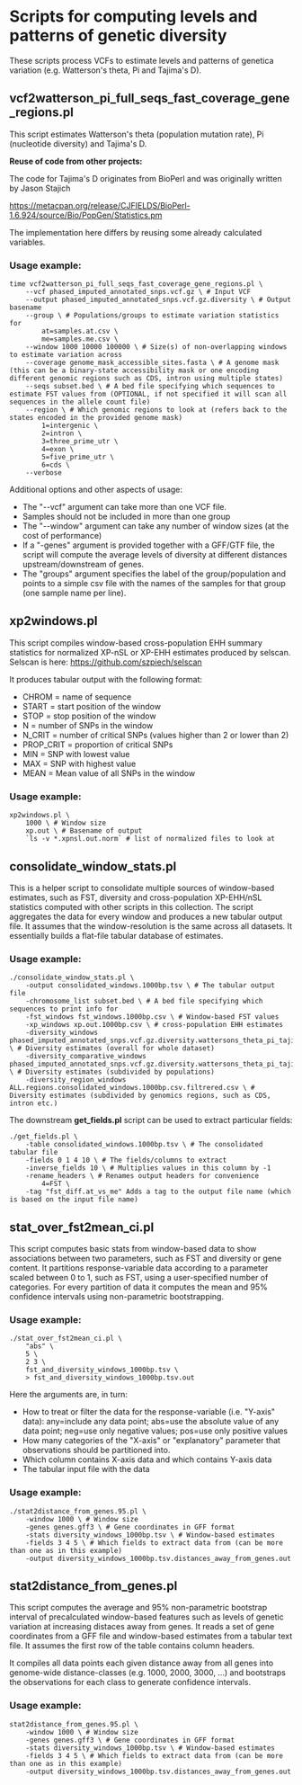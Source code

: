 # Scripts for computing levels and patterns of genetic diversity

These scripts process VCFs to estimate levels and patterns of genetica variation (e.g. Watterson's theta, Pi and Tajima's D).

## vcf2watterson_pi_full_seqs_fast_coverage_gene_regions.pl

This script estimates Watterson's theta (population mutation rate), Pi (nucleotide diversity) and Tajima's D.

**Reuse of code from other projects:**

The code for Tajima's D originates from BioPerl and was originally written by Jason Stajich

https://metacpan.org/release/CJFIELDS/BioPerl-1.6.924/source/Bio/PopGen/Statistics.pm

The implementation here differs by reusing some already calculated variables.

### Usage example:

    time vcf2watterson_pi_full_seqs_fast_coverage_gene_regions.pl \
        --vcf phased_imputed_annotated_snps.vcf.gz \ # Input VCF
        --output phased_imputed_annotated_snps.vcf.gz.diversity \ # Output basename
        --group \ # Populations/groups to estimate variation statistics for
            at=samples.at.csv \
            me=samples.me.csv \
        --window 1000 10000 100000 \ # Size(s) of non-overlapping windows to estimate variation across
        --coverage genome_mask_accessible_sites.fasta \ # A genome mask (this can be a binary-state accessibility mask or one encoding different genomic regions such as CDS, intron using multiple states)
        --seqs subset.bed \ # A bed file specifying which sequences to estimate FST values from (OPTIONAL, if not specified it will scan all sequences in the allele count file)
        --region \ # Which genomic regions to look at (refers back to the states encoded in the provided genome mask)
            1=intergenic \
            2=intron \
            3=three_prime_utr \
            4=exon \
            5=five_prime_utr \
            6=cds \
        --verbose

Additional options and other aspects of usage:
- The "--vcf" argument can take more than one VCF file.
- Samples should not be included in more than one group
- The "--window" argument can take any number of window sizes (at the cost of performance)
- If a "-genes" argument is provided together with a GFF/GTF file, the script will compute the average levels of diversity at different distances upstream/downstream of genes.
- The "groups" argument specifies the label of the group/population and points to a simple csv file with the names of the samples for that group (one sample name per line).

## xp2windows.pl

This script compiles window-based cross-population EHH summary statistics for normalized XP-nSL or XP-EHH estimates produced by selscan.
Selscan is here: https://github.com/szpiech/selscan

It produces tabular output with the following format:

- CHROM = name of sequence
- START = start position of the window
- STOP = stop position of the window
- N = number of SNPs in the window
- N_CRIT = number of critical SNPs (values higher than 2 or lower than 2)
- PROP_CRIT = proportion of critical SNPs
- MIN = SNP with lowest value
- MAX = SNP with highest value
- MEAN = Mean value of all SNPs in the window
 
### Usage example:

    xp2windows.pl \
        1000 \ # Window size
        xp.out \ # Basename of output
        `ls -v *.xpnsl.out.norm` # list of normalized files to look at

## consolidate_window_stats.pl

This is a helper script to consolidate multiple sources of window-based estimates, such as FST, diversity and cross-population XP-EHH/nSL statistics computed with other scripts in this collection. The script aggregates the data for every window and produces a new tabular output file. It assumes that the window-resolution is the same across all datasets. It essentially builds a flat-file tabular database of estimates.

### Usage example:


    ./consolidate_window_stats.pl \
        -output consolidated_windows.1000bp.tsv \ # The tabular output file
        -chromosome_list subset.bed \ # A bed file specifying which sequences to print info for
        -fst_windows fst_windows.1000bp.csv \ # Window-based FST values
        -xp_windows xp.out.1000bp.csv \ # cross-population EHH estimates
        -diversity_windows phased_imputed_annotated_snps.vcf.gz.diversity.wattersons_theta_pi_tajimas_D.window_1000.any.csv \ # Diversity estimates (overall for whole dataset)
        -diversity_comparative_windows phased_imputed_annotated_snps.vcf.gz.diversity.wattersons_theta_pi_tajimas_D.window_1000.any.csv \ # Diversity estimates (subdivided by populations)
        -diversity_region_windows ALL.regions.consolidated_windows.1000bp.csv.filtrered.csv \ # Diversity estimates (subdivided by genomics regions, such as CDS, intron etc.)
        
The downstream **get_fields.pl** script can be used to extract particular fields:

    ./get_fields.pl \
        -table consolidated_windows.1000bp.tsv \ # The consolidated tabular file
        -fields 0 1 4 10 \ # The fields/columns to extract
        -inverse_fields 10 \ # Multiplies values in this column by -1
        -rename_headers \ # Renames output headers for convenience
            4=FST \
        -tag "fst_diff.at_vs_me" Adds a tag to the output file name (which is based on the input file name)
        
 ## stat_over_fst2mean_ci.pl
 
This script computes basic stats from window-based data to show associations between two parameters, such as FST and diversity or gene content. It partitions response-variable data according to a parameter scaled between 0 to 1, such as FST, using a user-specified number of categories. For every partition of data it computes the mean and 95% confidence intervals using non-parametric bootstrapping.

### Usage example:

    ./stat_over_fst2mean_ci.pl \
        "abs" \
        5 \
        2 3 \
        fst_and_diversity_windows_1000bp.tsv \
        > fst_and_diversity_windows_1000bp.tsv.out

Here the arguments are, in turn:
- How to treat or filter the data for the response-variable (i.e. "Y-axis" data): any=include any data point; abs=use the absolute value of any data point; neg=use only negative values; pos=use only positive values
- How many categories of the "X-axis" or "explanatory" parameter that observations should be partitioned into.
- Which column contains X-axis data and which contains Y-axis data
- The tabular input file with the data

### Usage example:

    ./stat2distance_from_genes.95.pl \
        -window 1000 \ # Window size
        -genes genes.gff3 \ # Gene coordinates in GFF format
        -stats diversity_windows_1000bp.tsv \ # Window-based estimates
        -fields 3 4 5 \ # Which fields to extract data from (can be more than one as in this example)
        -output diversity_windows_1000bp.tsv.distances_away_from_genes.out

## stat2distance_from_genes.pl
 
This script computes the average and 95% non-parametric bootstrap interval of precalculated window-based features such as levels of genetic variation at increasing distaces away from genes. It reads a set of gene coordinates from a GFF file and window-based estimates from a tabular text file. It assumes the first row of the table contains column headers.

It compiles all data points each given distance away from all genes into genome-wide distance-classes (e.g. 1000, 2000, 3000, ...) and bootstraps the observations for each class to generate confidence intervals.

### Usage example:

    stat2distance_from_genes.95.pl \
        -window 1000 \ # Window size
        -genes genes.gff3 \ # Gene coordinates in GFF format
        -stats diversity_windows_1000bp.tsv \ # Window-based estimates
        -fields 3 4 5 \ # Which fields to extract data from (can be more than one as in this example)
        -output diversity_windows_1000bp.tsv.distances_away_from_genes.out

